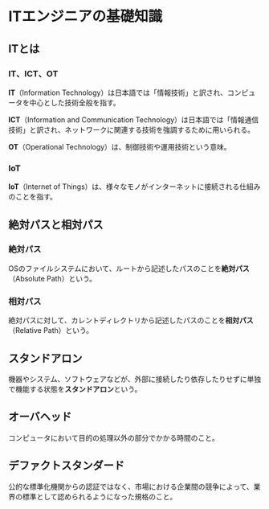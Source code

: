 # ITエンジニアの基礎知識

## ITとは

### IT、ICT、OT

**IT**（Information Technology）は日本語では「情報技術」と訳され、コンピュータを中心とした技術全般を指す。

**ICT**（Information and Communication Technology）は日本語では「情報通信技術」と訳され、ネットワークに関連する技術を強調するために用いられる。

**OT**（Operational Technology）は、制御技術や運用技術という意味。

### IoT

**IoT**（Internet of Things）は、様々なモノがインターネットに接続される仕組みのことを指す。


## 絶対パスと相対パス

### 絶対パス

OSのファイルシステムにおいて、ルートから記述したパスのことを**絶対パス**（Absolute Path）という。

### 相対パス

絶対パスに対して、カレントディレクトリから記述したパスのことを**相対パス**（Relative Path）という。


## スタンドアロン

機器やシステム、ソフトウェアなどが、外部に接続したり依存したりせずに単独で機能する状態を**スタンドアロン**という。


## オーバヘッド

コンピュータにおいて目的の処理以外の部分でかかる時間のこと。


## デファクトスタンダード

公的な標準化機関からの認証ではなく、市場における企業間の競争によって、業界の標準として認められるようになった規格のこと。
